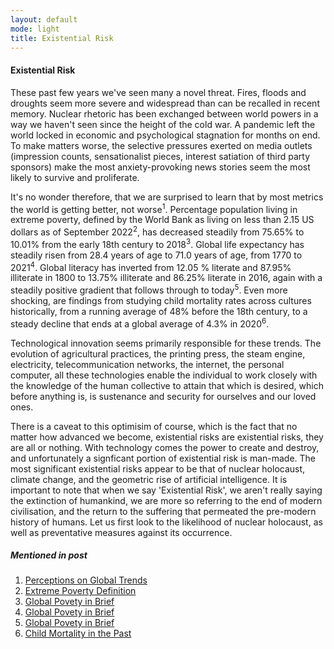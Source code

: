 ```yaml
---
layout: default
mode: light
title: Existential Risk
---
```

<h4>Existential Risk</h4>
<p>These past few years we've seen many a novel threat. Fires, floods and droughts seem more severe and widespread than can be recalled in recent memory. 
Nuclear rhetoric has been exchanged between world powers in a way we haven't seen since the height of the cold war. A pandemic left the world locked in economic and
psychological stagnation for months on end. To make matters worse, the selective pressures exerted on media outlets (impression counts, sensationalist pieces, 
interest satiation of third party sponsors) make the most anxiety-provoking news stories seem the most likely to survive and proliferate.</p>
<p>It's no wonder therefore, that we are surprised to learn that by most metrics the world is getting better, not worse<sup>1</sup>. Percentage population living in 
extreme poverty, defined by the World Bank as living on less than 2.15 US dollars as of September 2022<sup>2</sup>, has decreased steadily from 75.65% to 10.01% from the 
early 18th century to 2018<sup>3</sup>. Global life expectancy has steadily risen from 28.4 years of age to 71.0 years of age, from 1770 to 2021<sup>4</sup>. Global
literacy has inverted from 12.05 % literate and 87.95% illiterate in 1800 to 13.75% illiterate and 86.25% literate in 2016, again with a steadily positive gradient that
follows through to today<sup>5</sup>. Even more shocking, are findings from studying child mortality rates across cultures historically, from a running average of 48%
before the 18th century, to a steady decline that ends at a global average of 4.3% in 2020<sup>6</sup>.</p>
<p>Technological innovation seems primarily responsible for these trends. The evolution of agricultural practices, the printing press, the steam engine, electricity,
telecommunication networks, the internet, the personal computer, all these technologies enable the individual to work closely with the knowledge of the human collective
to attain that which is desired, which before anything is, is sustenance and security for ourselves and our loved ones.</p>
<p>There is a caveat to this optimisim of course, which is the fact that no matter how advanced we become, existential risks are existential risks, they are all or
nothing. With technology comes the power to create and destroy, and unfortunately a signficant portion of existential risk is man-made. The most significant existential
risks appear to be that of nuclear holocaust, climate change, and the geometric rise of artificial intelligence. It is important to note that when we say 
'Existential Risk', we aren't really saying the extinction of humankind, we are more so referring to the end of modern civilisation, and the return to the suffering
that permeated the pre-modern history of humans. Let us first look to the likelihood of nuclear holocaust, as well as preventative measures against its occurrence.</p>



<h5>Mentioned in post</h5>
<ol class="reference-list">
    <li><a href="https://ourworldindata.org/wrong-about-the-world">Perceptions on Global Trends</a></li>
    <li><a href="https://www.worldbank.org/en/news/factsheet/2022/05/02/fact-sheet-an-adjustment-to-global-poverty-lines">Extreme Poverty Definition</a></li>
    <li><a href="https://ourworldindata.org/extreme-poverty-in-brief">Global Povety in Brief</a></li>
    <li><a href="https://ourworldindata.org/life-expectancy">Global Povety in Brief</a></li>
    <li><a href="https://ourworldindata.org/literacy">Global Povety in Brief</a></li>
    <li><a href="https://ourworldindata.org/child-mortality-in-the-past">Child Mortality in the Past</a></li>
</ol>



<!--
This is the result of 
Poverty is down, life expectancy is up, renewable energy production is rising in an exponential fashion.
Hope for the future is thus warranted, that exploration and innovation could correlate with the expansion of consciousness in the universe. 
Existential Risks: Nuclear War.
What is the probability of nuclear war?
It seems relatively high. Why hasn't it happened?
-->